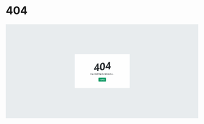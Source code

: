 <!-- <!DOCTYPE html>
<html>

<head>
  <title data-react-helmet="true">HTTP 404 - SegmentFault</title>
  <meta charset="utf-8">
  <link rel="stylesheet" href="./style/main.css">
</head>

<body>
  <div id="root">
    <div class="box-404-wrap">
      <div class="box">
        <div class="d-flex flex-column align-items-center">
          <div class="text-wrap">
            <h1 data-t="404" class="h1">404</h1>
          </div>
          <div class="text-center mt-2">还没有内容，稍后回来看看吧！</div>
          <div class="mt-4"><a href="http://kezio.com.cn/" role="button" tabindex="0" class="btn btn-primary">回首页</a></div>
        </div>
      </div>
    </div>
  </div>
</body>

</html> -->

# 404
![](./style/effect.gif)